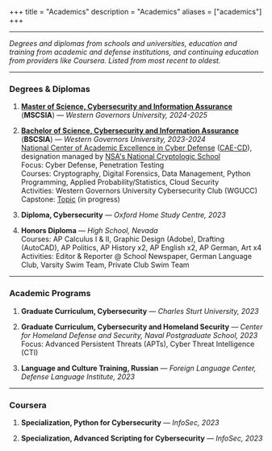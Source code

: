 +++
title = "Academics"
description = "Academics"
aliases = ["academics"]
+++

---

*Degrees and diplomas from schools and universities, education and training from academic and defense institutions, and continuing education from providers like Coursera. Listed from most recent to oldest.*

---

### Degrees & Diplomas

1. [**Master of Science, Cybersecurity and Information Assurance**](https://www.wgu.edu/online-it-degrees/cybersecurity-information-assurance-masters-program.html) (**MSCSIA**) — *Western Governors University, 2024-2025*

2. [**Bachelor of Science, Cybersecurity and Information Assurance**](https://www.wgu.edu/online-it-degrees/cybersecurity-information-assurance-bachelors-program.html) (**BSCSIA**) — *Western Governors University, 2023-2024* \
 [National Center of Academic Excellence in Cyber Defense](https://www.wgu.edu/online-it-degrees/cybersecurity-information-assurance-bachelors-program/cae-cde-program-designation.html) ([CAE-CD](https://caecommunity.org/about-us/what-cae-cybersecurity)), designation managed by [NSA's National Cryptologic School](https://www.nsa.gov/Academics/Centers-of-Academic-Excellence/) \
 Focus: Cyber Defense, Penetration Testing \
 Courses: Cryptography, Digital Forensics, Data Management, Python Programming, Applied Probability/Statistics, Cloud Security \
 Activities: Western Governors University Cybersecurity Club (WGUCC) \
 Capstone: [Topic](https://noahsec.pro/writing) (in progress) 

3. **Diploma, Cybersecurity** — *Oxford Home Study Centre, 2023*

4. **Honors Diploma** — *High School, Nevada* \
 Courses: AP Calculus I & II, Graphic Design (Adobe), Drafting (AutoCAD), AP Politics, AP History x2, AP English x2, AP German, Art x4 \
 Activities: Editor & Reporter @ School Newspaper, German Language Club, Varsity Swim Team, Private Club Swim Team

---

### Academic Programs

1. **Graduate Curriculum, Cybersecurity** — *Charles Sturt University, 2023*

2. **Graduate Curriculum, Cybersecurity and Homeland Security** — *Center for Homeland Defense and Security, Naval Postgraduate School, 2023* \
 Focus: Advanced Persistent Threats (APTs), Cyber Threat Intelligence (CTI)

3. **Language and Culture Training, Russian** — *Foreign Language Center, Defense Language Institute, 2023*

---

### Coursera

1. **Specialization, Python for Cybersecurity** — *InfoSec, 2023*

2. **Specialization, Advanced Scripting for Cybersecurity** — *InfoSec, 2023*